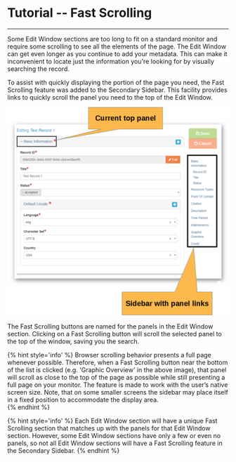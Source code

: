 # Tutorial -- Fast Scrolling

---

Some <span class="md-window">Edit Window</span> sections are too long to fit on a standard monitor and require some scrolling to see all the elements of the page.  The Edit Window can get even longer as you continue to add your metadata.  This can make it inconvenient to locate just the information you're looking for by visually searching the record.

To assist with quickly displaying the portion of the page you need, the <span class="md-window">Fast Scrolling</span> feature was added to the <span class="md-window">Secondary Sidebar</span>.  This facility provides links to quickly scroll the panel you need to the top of the <span class="md-window">Edit Window</span>.  


![Secondary Sidebar Fast Scrolling Facility](/assets/tutorial/fast-scrolling-noHighlightSideBar.png)


The <span class="md-window">Fast Scrolling</span> buttons are named for the panels in the <span class="md-window">Edit Window</span> section.  Clicking on a <span class="md-window">Fast Scrolling</span> button will scroll the selected panel to the top of the window, saving you the search.

{% hint style='info' %}
Browser scrolling behavior presents a full page whenever possible.  Therefore, when a <span class="md-window">Fast Scrolling</span> button near the bottom of the list is clicked (e.g. 'Graphic Overview' in the above image), that panel will scroll as close to the top of the page as possible while still presenting a full page on your monitor.  The feature is made to work with the user’s native screen size.  Note, that on some smaller screens the sidebar may place itself in a fixed position to accommodate the display area.  
{% endhint %} 

{% hint style='info' %}
Each <span class="md-window">Edit Window</span> section will have a unique <span class="md-window">Fast Scrolling</span> section that matches up with the panels for that <span class="md-window">Edit Window</span> section.  However, some <span class="md-window">Edit Window</span> sections have only a few or even no panels, so not all <span class="md-window">Edit Window</span> sections will have a <span class="md-window">Fast Scrolling</span> feature in the <span class="md-window">Secondary Sidebar</span>. 
{% endhint %}
